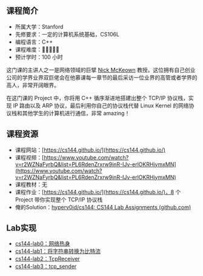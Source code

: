## 课程简介

-   所属大学：Stanford
-   先修要求：一定的计算机系统基础，CS106L
-   编程语言：C++
-   课程难度：🌟🌟🌟🌟🌟
-   预计学时：100 小时

这门课的主讲人之一是网络领域的巨擘 [Nick McKeown](http://yuba.stanford.edu/~nickm/index.html) 教授。这位拥有自己创业公司的学界业界双巨佬会在他慕课每一章节的最后采访一位业界的高管或者学界的高人，非常开阔眼界。

在这门课的 Project 中，你将用 C++ 循序渐进地搭建出整个 TCP/IP 协议栈，实现 IP 路由以及 ARP 协议，最后利用你自己的协议栈代替 Linux Kernel 的网络协议栈和其他学生的计算机进行通信，非常 amazing！

## 课程资源

-   课程网站：[https://cs144.github.io/](https://cs144.github.io/)
-   课程视频：[https://www.youtube.com/watch?v=r2WZNaFyrbQ&list=PL6RdenZrxrw9inR-IJv-erlOKRHjymxMN](https://www.youtube.com/watch?v=r2WZNaFyrbQ&list=PL6RdenZrxrw9inR-IJv-erlOKRHjymxMN)
-   课程教材：无
-   课程作业：[https://cs144.github.io/](https://cs144.github.io/)，8 个 Project 带你实现整个 TCP/IP 协议栈
- 俺的Solution：[hyperv0id/cs144: CS144 Lab Assignments (github.com)](https://github.com/hyperv0id/cs144)
## Lab实现

- [cs144-lab0：网络热身](lab/cs144-lab0：网络热身.md)
- [cs144-lab1：将字符串转换为比特流](lab/cs144-lab1：将字符串转换为比特流.md)
- [cs144-lab2：TcpReceiver](lab/cs144-lab2：TcpReceiver.md)
- [cs144-lab3：tcp_sender](lab/cs144-lab3：tcp_sender.md)